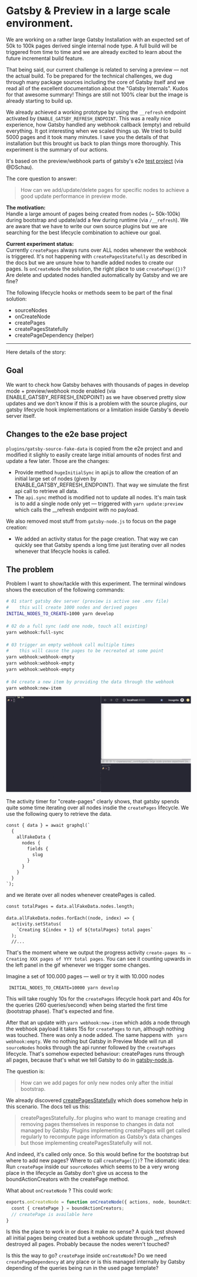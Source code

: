 # Gatsby & Preview in a large scale environment.

We are working on a rather large Gatsby Installation with an expected set of 50k to 100k pages derived single internal node type.
A full build will be triggered from time to time and we are already excited to learn about the future incremental build feature.

That being said, our current challenge is related to serving a preview — not the actual build. To be prepared for the technical challenges, we dug through many package sources including the core of Gatsby itself and we read all of the excellent documentation about the "Gatsby Internals". Kudos for that awesome summary! Things are still not 100% clear but the image is already starting to build up.

We already achieved a working prototype by using the `__refresh` endpoint activated by `ENABLE_GATSBY_REFRESH_ENDPOINT`. This was a really nice experience,
how Gatsby handled any webhook callback (empty) and rebuild everything. It got interesting when we scaled things up. We tried to build 5000 pages and it took many minutes. I save you the details of that installation but this brought us back to plan things more thoroughly. This experiment is the summary of our actions.

It's based on the preview/webhook parts of gatsby's e2e [test project](https://github.com/gatsbyjs/gatsby/tree/master/e2e-tests/development-runtime) (via @DSchau).

The core question to answer:
> How can we add/update/delete pages for specific nodes to achieve a good update performance in preview mode.

**The motivation:**<br>
Handle a large amount of pages being created from nodes (~ 50k-100k) during bootstrap and update/add a few during runtime (via `/__refresh`). We are aware that we have to write our own source plugins but we are searching for the best lifecycle combination to achieve our goal.

**Current experiment status:**<br>
Currently `createPages` always runs over ALL nodes whenever the webhook is triggered. It's not happening with `createPagesStatefully` as described in the docs but we are unsure how to handle added nodes to create our pages. Is `onCreateNode` the solution, the right place to use `createPage({})`? Are delete and updated nodes handled automatically by Gatsby and we are fine?

The following lifecycle hooks or methods seem to be part of the final solution:
+ sourceNodes
+ onCreateNode
+ createPages
+ createPagesStatefully
+ createPageDependency (helper)

---
Here details of the story:

## Goal
We want to check how Gatsby behaves with thousands of pages in develop mode + preview/webhook mode enabled (via ENABLE_GATSBY_REFRESH_ENDPOINT) as we have observed pretty slow updates and we don't know if this is a problem with the source plugins, our gatsby lifecycle hook implementations or a limitation inside Gatsby's develo server itself.

## Changes to the e2e base project
`plugins/gatsby-source-fake-data` is copied from the e2e project and and modified it slighly to easily create large initial amounts of nodes first and update a few later. Those are the changes:

+ Provide method `hugeInitialSync` in api.js to allow the creation of an initial large set of nodes (given by ENABLE_GATSBY_REFRESH_ENDPOINT). That way we simulate the first api call to retrieve all data.
+ The `api.sync` method is modified not to update all nodes. It's main task is to add a single node only yet — triggered with `yarn update:preview` which calls the __refresh endpoint with no payload.

We also removed most stuff from `gatsby-node.js` to focus on the page creation:
+ We added an activity status for the page creation. That way we can quickly see that Gatsby spends a long time just iterating over all nodes whenever that lifecycle hooks is called.

## The problem
Problem I want to show/tackle with this experiment.
The terminal windows shows the execution of the following commands:

```bash
# 01 start gatsby dev server (preview is active see .env file)
#    this will create 1000 nodes and derived pages
INITIAL_NODES_TO_CREATE=1000 yarn develop

# 02 do a full sync (add one node, touch all existing)
yarn webhook:full-sync

# 03 trigger an empty webhook call multiple times
#    this will cause the pages to be recreated at some point
yarn webhook:webhook-empty
yarn webhook:webhook-empty
yarn webhook:webhook-empty

# 04 create a new item by providing the data through the webhook
yarn webhook:new-item
```

![](docs/bash.gif)

The activity timer for "create-pages" clearly shows, that gatsby spends quite some time iterating over all nodes insdie the `createPages` lifecycle. We use the following query to retrieve the data.

```
const { data } = await graphql(`
  {
    allFakeData {
      nodes {
        fields {
          slug
        }
      }
    }
  }
`);
```
and we iterate over all nodes whenever createPages is called.

```
const totalPages = data.allFakeData.nodes.length;

data.allFakeData.nodes.forEach((node, index) => {
  activity.setStatus(
    `Creating ${index + 1} of ${totalPages} total pages`
  );
  //...
```

That's the moment where we output the progress activity `create-pages Ns — Creating XXX pages of YYY total pages`. You can see it counting upwards in the left panel in the gif whenever we trigger some changes.


Imagine a set of 100.000 pages — well or try it with 10.000 nodes

```
 INITIAL_NODES_TO_CREATE=10000 yarn develop
```

This will take roughly 10s for the `createPages` lifecycle hook part and 40s for the queries (260 queries/second) when being started the first time (bootstrap phase). That's expected and fine.

After that an update with `yarn webhook:new-item` which adds a node through the webhook payload it takes 15s for `createPages` to run, although nothing was touched. There was only a node added. The same happens with ` yarn webhook:empty`. We no nothing but Gatsby in Preview Mode will run all `sourceNodes` hooks through the api runner followed by the `createPages` lifecycle. That's somehow expected behaviour: createPages runs through all pages, because that's what we tell Gatsby to do in [gatsby-node.js](gatsby-node.js).

The question is:
> How can we add pages for only new nodes only after the initial bootstrap.

We already discovered [createPagesStatefully](https://www.gatsbyjs.org/docs/node-apis/#createPagesStatefully) which does somehow help in this scenario. The docs tell us this:

> createPagesStatefully..for plugins who want to manage creating and removing pages themselves in response to changes in data not managed by Gatsby. Plugins implementing createPages will get called regularly to recompute page information as Gatsby’s data changes but those implementing createPagesStatefully will not.

And indeed, it's called only once. So this would befine for the bootstrap but where to add new pages? Where to call `createPage({})`? The idiomatic idea: Run `createPage` inside our `sourceNodes` which seems to be a very wrong place in the lifecycle as Gatsby don't give us access to the boundActionCreators with the createPage method.

What about `onCreateNode` ? This could work:

```javascript
exports.onCreateNode = function onCreateNode({ actions, node, boundActionCreators }) {
  cosnt { createPage } = boundActionCreators;
  // createPage is available here
}
```

Is this the place to work in or does it make no sense? A quick test showed all initial pages being created but a webhook update through __refresh destroyed all pages. Probably because the nodes weren't touched?

Is this the way to go? `createPage` inside `onCreateNode`?
Do we need `createPageDependency` at any place or is this managed internally by Gatsby depending of the queries being run in the used page template?

